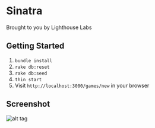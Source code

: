 Sinatra
=============


Brought to you by Lighthouse Labs

## Getting Started

1. `bundle install`
2. `rake db:reset`
3. `rake db:seed`
4. `thin start`
3. Visit `http://localhost:3000/games/new` in your browser

## Screenshot

![alt tag](https://raw.github.com/r-call/three_towers_midterm_proj/master/public/images/screen_shot.png)
